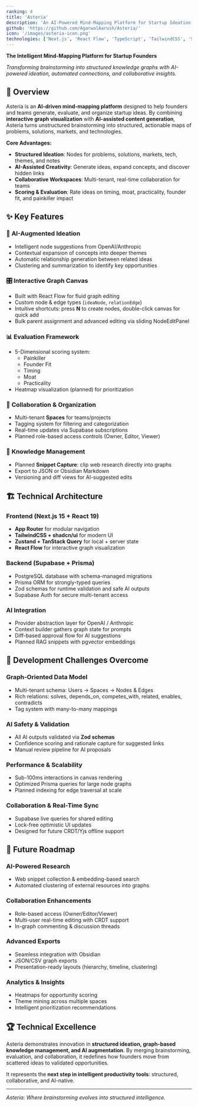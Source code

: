 ```yaml
---
ranking: 4
title: 'Asteria'
description: 'An AI-Powered Mind-Mapping Platform for Startup Ideation — transforming brainstorming into structured, intelligent graphs with automated insights and collaboration'
github: 'https://github.com/AgarwalAarush/Asteria/'
icon: '/images/asteria-icon.png'
technologies: ['Next.js', 'React Flow', 'TypeScript', 'TailwindCSS', 'Supabase', 'Prisma', 'Zustand', 'AI Integration', 'Zod', 'shadcn/ui', 'Postgres']
---
```


**The Intelligent Mind-Mapping Platform for Startup Founders**

*Transforming brainstorming into structured knowledge graphs with AI-powered ideation, automated connections, and collaborative insights.*

## 🚀 Overview

Asteria is an **AI-driven mind-mapping platform** designed to help founders and teams generate, evaluate, and organize startup ideas. By combining **interactive graph visualization** with **AI-assisted content generation**, Asteria turns unstructured brainstorming into structured, actionable maps of problems, solutions, markets, and technologies.

**Core Advantages:**
- **Structured Ideation**: Nodes for problems, solutions, markets, tech, themes, and notes
- **AI-Assisted Creativity**: Generate ideas, expand concepts, and discover hidden links
- **Collaborative Workspaces**: Multi-tenant, real-time collaboration for teams
- **Scoring & Evaluation**: Rate ideas on timing, moat, practicality, founder fit, and painkiller impact

## ✨ Key Features

### 🧠 **AI-Augmented Ideation**
- Intelligent node suggestions from OpenAI/Anthropic
- Contextual expansion of concepts into deeper themes
- Automatic relationship generation between related ideas
- Clustering and summarization to identify key opportunities

### 🎛 **Interactive Graph Canvas**
- Built with React Flow for fluid graph editing
- Custom node & edge types (`ideaNode`, `relationEdge`)
- Intuitive shortcuts: press **N** to create nodes, double-click canvas for quick add
- Bulk parent assignment and advanced editing via sliding NodeEditPanel

### 📊 **Evaluation Framework**
- 5-Dimensional scoring system:
  - Painkiller
  - Founder Fit
  - Timing
  - Moat
  - Practicality
- Heatmap visualization (planned) for prioritization

### 🏢 **Collaboration & Organization**
- Multi-tenant **Spaces** for teams/projects
- Tagging system for filtering and categorization
- Real-time updates via Supabase subscriptions
- Planned role-based access controls (Owner, Editor, Viewer)

### 📑 **Knowledge Management**
- Planned **Snippet Capture**: clip web research directly into graphs
- Export to JSON or Obsidian Markdown
- Versioning and diff views for AI-suggested edits

## 🏗 Technical Architecture

### **Frontend (Next.js 15 + React 19)**
- **App Router** for modular navigation
- **TailwindCSS + shadcn/ui** for modern UI
- **Zustand + TanStack Query** for local + server state
- **React Flow** for interactive graph visualization

### **Backend (Supabase + Prisma)**
- PostgreSQL database with schema-managed migrations
- Prisma ORM for strongly-typed queries
- Zod schemas for runtime validation and safe AI outputs
- Supabase Auth for secure multi-tenant access

### **AI Integration**
- Provider abstraction layer for OpenAI / Anthropic
- Context builder gathers graph state for prompts
- Diff-based approval flow for AI suggestions
- Planned RAG snippets with pgvector embeddings

## 🧩 Development Challenges Overcome

### **Graph-Oriented Data Model**
- Multi-tenant schema: Users → Spaces → Nodes & Edges
- Rich relations: solves, depends_on, competes_with, related, enables, contradicts
- Tag system with many-to-many mappings

### **AI Safety & Validation**
- All AI outputs validated via **Zod schemas**
- Confidence scoring and rationale capture for suggested links
- Manual review pipeline for AI proposals

### **Performance & Scalability**
- Sub-100ms interactions in canvas rendering
- Optimized Prisma queries for large node graphs
- Planned indexing for edge traversal at scale

### **Collaboration & Real-Time Sync**
- Supabase live queries for shared editing
- Lock-free optimistic UI updates
- Designed for future CRDT/Yjs offline support

## 🌟 Future Roadmap

### **AI-Powered Research**
- Web snippet collection & embedding-based search
- Automated clustering of external resources into graphs

### **Collaboration Enhancements**
- Role-based access (Owner/Editor/Viewer)
- Multi-user real-time editing with CRDT support
- In-graph commenting & discussion threads

### **Advanced Exports**
- Seamless integration with Obsidian
- JSON/CSV graph exports
- Presentation-ready layouts (hierarchy, timeline, clustering)

### **Analytics & Insights**
- Heatmaps for opportunity scoring
- Theme mining across multiple spaces
- Intelligent prioritization recommendations

## 🏆 Technical Excellence

Asteria demonstrates innovation in **structured ideation, graph-based knowledge management, and AI augmentation**. By merging brainstorming, evaluation, and collaboration, it redefines how founders move from scattered ideas to validated opportunities.  

It represents the **next step in intelligent productivity tools**: structured, collaborative, and AI-native.

---

*Asteria: Where brainstorming evolves into structured intelligence.*  

